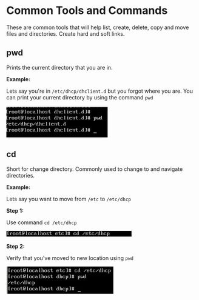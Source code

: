 # Common Tools and Commands
These are common tools that will help list, create, delete, copy and move files and directories. Create hard and soft links.

## pwd
Prints the current directory that you are in.

**Example:**

Lets say you're in `/etc/dhcp/dhclient.d` but you forgot where you are. You can print your current directory by using the command `pwd`

![Step1](/imgs/common-commands/pwd.png)


## cd

Short for change directory. Commonly used to change to and navigate directories.

**Example:**

Lets say you want to move from `/etc` to `/etc/dhcp`

**Step 1:**

Use command `cd /etc/dhcp`


![Step1](/imgs/common-commands/cd1.png)

**Step 2:**

Verify that you've moved to new location using `pwd`

![Step1](/imgs/common-commands/cd2.png)
